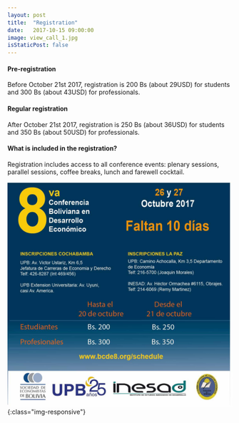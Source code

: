 ```yaml
---
layout: post
title:  "Registration"
date:   2017-10-15 09:00:00
image: view_call_1.jpg
isStaticPost: false
---
```


#### Pre-registration
Before October 21st 2017, registration is 200 Bs (about 29USD) for students and 300 Bs (about 43USD) for professionals.

#### Regular registration
After October 21st 2017, registration is 250 Bs (about 36USD) for students and 350 Bs (about 50USD) for professionals.

#### What is included in the registration?

Registration includes access to all conference events: plenary sessions, parallel sessions, coffee breaks, lunch and farewell cocktail.

![image-title-here](/img/posts/Banner_10_dias.jpg){:class="img-responsive"}
